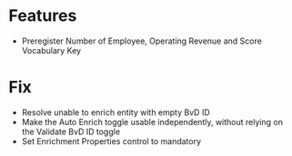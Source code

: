 # Features
- Preregister Number of Employee, Operating Revenue and Score Vocabulary Key

# Fix
- Resolve unable to enrich entity with empty BvD ID
- Make the Auto Enrich toggle usable independently, without relying on the Validate BvD ID toggle
- Set Enrichment Properties control to mandatory

